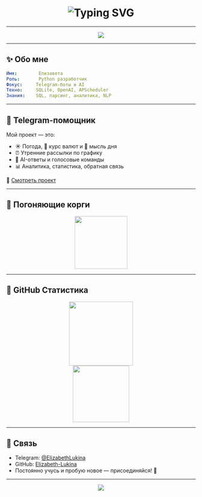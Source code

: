 <h1 align="center">
  <img src="https://readme-typing-svg.demolab.com?font=Fira+Code&duration=4000&pause=500&color=FF69B4&center=true&vCenter=true&width=700&lines=%F0%9F%92%97+Hi%2C+I'm+Elizabeth!;%F0%9F%91%8B+Python+Dev+%26+Bot+Enthusiast;%F0%9F%A7%A1+AI%2C+Data+%2B+Telegram+Assistance;%F0%9F%92%AB+Let's+Build+Something+Great!" alt="Typing SVG" />
</h1>

---

<p align="center">
  <img src="https://capsule-render.vercel.app/api?type=waving&color=ff69b4&height=200&section=header&text=Welcome%20to%20My%20World&fontSize=50&fontColor=ffffff&animation=fadeIn"/>
</p>

---

## ✨ Обо мне

```yaml
Имя:        Елизавета
Роль:       Python разработчик
Фокус:     Telegram-боты и AI
Техно:     SQLite, OpenAI, APScheduler
Знания:    SQL, парсинг, аналитика, NLP
```

---

## 🚀 Telegram-помощник

Мой проект — это:

- ☀️ Погода, 💱 курс валют и 🧠 мысль дня
- ⏰ Утренние рассылки по графику
- 🫠 AI-ответы и голосовые команды
- 📊 Аналитика, статистика, обратная связь

🔗 [Смотреть проект](https://github.com/Elizabeth-Lukina/telegram-assistant)

---

## 🐶 Погоняющие корги

<p align="center">
  <img src="[https://raw.githubusercontent.com/natalia-osa/corgi-readme/main/corgi.gif](https://99px.ru/sstorage/86/2018/04/image_862304181120109636831.gif)" height="140">
</p>

---

## 🌟 GitHub Статистика

<p align="center">
  <img src="https://github-readme-stats.vercel.app/api?username=Elizabeth-Lukina&show_icons=true&theme=tokyonight&hide_border=true" height="170"/>
  <br/>
  <img src="https://github-readme-streak-stats.herokuapp.com/?user=Elizabeth-Lukina&theme=tokyonight&hide_border=true" height="150"/>
</p>

---

## 💬 Связь

- Telegram: [@ElizabethLukina](https://t.me/Eliza2404)
- GitHub: [Elizabeth-Lukina](https://github.com/Elizabeth-Lukina)
- Постоянно учусь и пробую новое — присоединяйся! 🌟

---

<p align="center">
  <img src="https://capsule-render.vercel.app/api?type=waving&color=ff69b4&height=120&section=footer"/>
</p>

